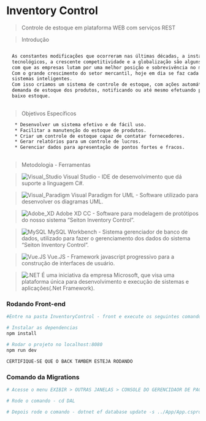 # Inventory Control

> Controle de estoque em plataforma WEB com serviços REST

> Introdução

``` bash

  As constantes modificações que ocorreram nas últimas décadas, a instabilidade, os grandes avanços 
  tecnológicos, a crescente competitividade e a globalização são alguns dos fatores que vêm fazendo
  com que as empresas lutam por uma melhor posição e sobrevivência no mercado.
  Com o grande crescimento do setor mercantil, hoje em dia se faz cada vez mais necessário o uso de 
  sistemas inteligentes. 
  Com isso criamos um sistema de controle de estoque, com ações automáticas, o sistema reconhece a 
  demanda de estoque dos produtos, notificando ou até mesmo efetuando pedido dos mesmo em caso de 
  baixo estoque.
  

```
> Objetivos Específicos

```bash
   * Desenvolver um sistema efetivo e de fácil uso.
   * Facilitar a manutenção do estoque de produtos.
   * Criar um controle de estoque capaz de contatar fornecedores.
   * Gerar relatórios para um controle de lucros.
   * Gerenciar dados para apresentação de pontos fortes e fracos.
 
 ```  
  
> Metodologia - Ferramentas


 > ![Visual_Studio](https://raw.githubusercontent.com/Lucasbrunoferreira/Seiton/master/client/static/assets/images/visual_studio.png)    Visual Studio - IDE de desenvolvimento que dá suporte a linguagem C#.
 
 >![Visual_Paradigm](https://raw.githubusercontent.com/Lucasbrunoferreira/Seiton/master/client/static/assets/images/Visual_Paradigm.png)  Visual Paradigm for UML - Software utilizado para desenvolver os diagramas UML.
 
 >![Adobe_XD](https://raw.githubusercontent.com/Lucasbrunoferreira/Seiton/master/client/static/assets/images/Adobe_XD.png) Adobe XD CC - Software para modelagem de protótipos do nosso sistema “Seiton Inventory Control”.
 
 > ![MySQL](https://raw.githubusercontent.com/Lucasbrunoferreira/Seiton/master/client/static/assets/images/MySQL.png)  MySQL Workbench - Sistema gerenciador de banco de dados, utilizado para fazer o gerenciamento dos dados do
    sistema “Seiton Inventory Control”.
  
  > ![Vue.JS](https://raw.githubusercontent.com/Lucasbrunoferreira/Seiton/master/client/static/assets/images/Vue.png) Vue.JS - Framework javascript progressivo para a construção de interfaces de usuário.
  
  > ![.NET](https://raw.githubusercontent.com/Lucasbrunoferreira/Seiton/master/client/static/assets/images/.net.png) É uma iniciativa da empresa Microsoft, que visa uma plataforma única para desenvolvimento e execução de 
    sistemas e aplicações(.Net Framework).








### Rodando Front-end

``` bash
#Entre na pasta InventoryControl - front e execute os seguintes comando no terminal

# Instalar as dependencias
npm install

# Rodar o projeto no localhost:8080
npm run dev

CERTIFIQUE-SE QUE O BACK TAMBEM ESTEJA RODANDO

```

### Comando da Migrations

``` bash
# Acesse o menu EXIBIR > OUTRAS JANELAS > CONSOLE DO GERENCIDAOR DE PACOTES.

# Rode o comando - cd DAL

# Depois rode o comando - dotnet ef database update -s ../App/App.csproj

```
